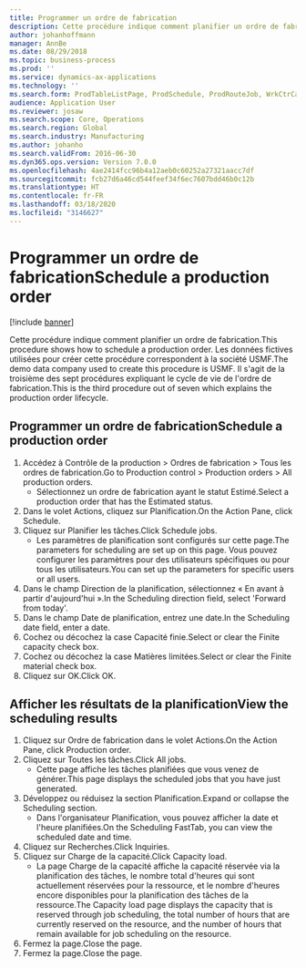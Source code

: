 ```yaml
---
title: Programmer un ordre de fabrication
description: Cette procédure indique comment planifier un ordre de fabrication.
author: johanhoffmann
manager: AnnBe
ms.date: 08/29/2018
ms.topic: business-process
ms.prod: ''
ms.service: dynamics-ax-applications
ms.technology: ''
ms.search.form: ProdTableListPage, ProdSchedule, ProdRouteJob, WrkCtrCapResSum
audience: Application User
ms.reviewer: josaw
ms.search.scope: Core, Operations
ms.search.region: Global
ms.search.industry: Manufacturing
ms.author: johanho
ms.search.validFrom: 2016-06-30
ms.dyn365.ops.version: Version 7.0.0
ms.openlocfilehash: 4ae2414fcc96b4a12aeb0c60252a27321aacc7df
ms.sourcegitcommit: fcb27d6a46cd544feef34f6ec7607bdd46b0c12b
ms.translationtype: HT
ms.contentlocale: fr-FR
ms.lasthandoff: 03/18/2020
ms.locfileid: "3146627"
---
```

# <a name="schedule-a-production-order"></a><span data-ttu-id="bd684-103">Programmer un ordre de fabrication</span><span class="sxs-lookup"><span data-stu-id="bd684-103">Schedule a production order</span></span>

[!include [banner](../../includes/banner.md)]

<span data-ttu-id="bd684-104">Cette procédure indique comment planifier un ordre de fabrication.</span><span class="sxs-lookup"><span data-stu-id="bd684-104">This procedure shows how to schedule a production order.</span></span> <span data-ttu-id="bd684-105">Les données fictives utilisées pour créer cette procédure correspondent à la société USMF.</span><span class="sxs-lookup"><span data-stu-id="bd684-105">The demo data company used to create this procedure is USMF.</span></span> <span data-ttu-id="bd684-106">Il s'agit de la troisième des sept procédures expliquant le cycle de vie de l'ordre de fabrication.</span><span class="sxs-lookup"><span data-stu-id="bd684-106">This is the third procedure out of seven which explains the production order lifecycle.</span></span>


## <a name="schedule-a-production-order"></a><span data-ttu-id="bd684-107">Programmer un ordre de fabrication</span><span class="sxs-lookup"><span data-stu-id="bd684-107">Schedule a production order</span></span>
1. <span data-ttu-id="bd684-108">Accédez à Contrôle de la production > Ordres de fabrication > Tous les ordres de fabrication.</span><span class="sxs-lookup"><span data-stu-id="bd684-108">Go to Production control > Production orders > All production orders.</span></span>
    * <span data-ttu-id="bd684-109">Sélectionnez un ordre de fabrication ayant le statut Estimé.</span><span class="sxs-lookup"><span data-stu-id="bd684-109">Select a production order that has the Estimated status.</span></span>  
2. <span data-ttu-id="bd684-110">Dans le volet Actions, cliquez sur Planification.</span><span class="sxs-lookup"><span data-stu-id="bd684-110">On the Action Pane, click Schedule.</span></span>
3. <span data-ttu-id="bd684-111">Cliquez sur Planifier les tâches.</span><span class="sxs-lookup"><span data-stu-id="bd684-111">Click Schedule jobs.</span></span>
    * <span data-ttu-id="bd684-112">Les paramètres de planification sont configurés sur cette page.</span><span class="sxs-lookup"><span data-stu-id="bd684-112">The parameters for scheduling are set up on this page.</span></span> <span data-ttu-id="bd684-113">Vous pouvez configurer les paramètres pour des utilisateurs spécifiques ou pour tous les utilisateurs.</span><span class="sxs-lookup"><span data-stu-id="bd684-113">You can set up the parameters for specific users or all users.</span></span>  
4. <span data-ttu-id="bd684-114">Dans le champ Direction de la planification, sélectionnez « En avant à partir d'aujourd'hui ».</span><span class="sxs-lookup"><span data-stu-id="bd684-114">In the Scheduling direction field, select 'Forward from today'.</span></span>
5. <span data-ttu-id="bd684-115">Dans le champ Date de planification, entrez une date.</span><span class="sxs-lookup"><span data-stu-id="bd684-115">In the Scheduling date field, enter a date.</span></span>
6. <span data-ttu-id="bd684-116">Cochez ou décochez la case Capacité finie.</span><span class="sxs-lookup"><span data-stu-id="bd684-116">Select or clear the Finite capacity check box.</span></span>
7. <span data-ttu-id="bd684-117">Cochez ou décochez la case Matières limitées.</span><span class="sxs-lookup"><span data-stu-id="bd684-117">Select or clear the Finite material check box.</span></span>
8. <span data-ttu-id="bd684-118">Cliquez sur OK.</span><span class="sxs-lookup"><span data-stu-id="bd684-118">Click OK.</span></span>

## <a name="view-the-scheduling-results"></a><span data-ttu-id="bd684-119">Afficher les résultats de la planification</span><span class="sxs-lookup"><span data-stu-id="bd684-119">View the scheduling results</span></span>
1. <span data-ttu-id="bd684-120">Cliquez sur Ordre de fabrication dans le volet Actions.</span><span class="sxs-lookup"><span data-stu-id="bd684-120">On the Action Pane, click Production order.</span></span>
2. <span data-ttu-id="bd684-121">Cliquez sur Toutes les tâches.</span><span class="sxs-lookup"><span data-stu-id="bd684-121">Click All jobs.</span></span>
    * <span data-ttu-id="bd684-122">Cette page affiche les tâches planifiées que vous venez de générer.</span><span class="sxs-lookup"><span data-stu-id="bd684-122">This page displays the scheduled jobs that you have just generated.</span></span>  
3. <span data-ttu-id="bd684-123">Développez ou réduisez la section Planification.</span><span class="sxs-lookup"><span data-stu-id="bd684-123">Expand or collapse the Scheduling section.</span></span>
    * <span data-ttu-id="bd684-124">Dans l'organisateur Planification, vous pouvez afficher la date et l'heure planifiées.</span><span class="sxs-lookup"><span data-stu-id="bd684-124">On the Scheduling FastTab, you can view the scheduled date and time.</span></span>  
4. <span data-ttu-id="bd684-125">Cliquez sur Recherches.</span><span class="sxs-lookup"><span data-stu-id="bd684-125">Click Inquiries.</span></span>
5. <span data-ttu-id="bd684-126">Cliquez sur Charge de la capacité.</span><span class="sxs-lookup"><span data-stu-id="bd684-126">Click Capacity load.</span></span>
    * <span data-ttu-id="bd684-127">La page Charge de la capacité affiche la capacité réservée via la planification des tâches, le nombre total d'heures qui sont actuellement réservées pour la ressource, et le nombre d'heures encore disponibles pour la planification des tâches de la ressource.</span><span class="sxs-lookup"><span data-stu-id="bd684-127">The Capacity load page displays the capacity that is reserved through job scheduling, the total number of hours that are currently reserved on the resource, and the number of hours that remain available for job scheduling on the resource.</span></span>  
6. <span data-ttu-id="bd684-128">Fermez la page.</span><span class="sxs-lookup"><span data-stu-id="bd684-128">Close the page.</span></span>
7. <span data-ttu-id="bd684-129">Fermez la page.</span><span class="sxs-lookup"><span data-stu-id="bd684-129">Close the page.</span></span>

